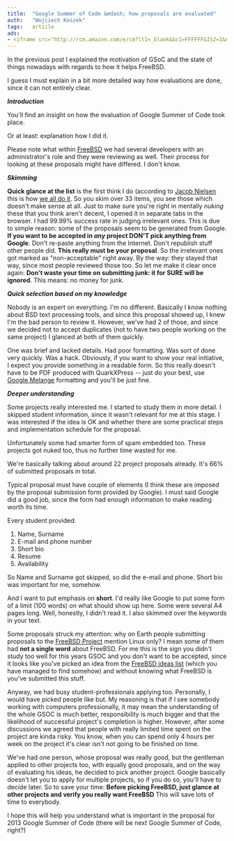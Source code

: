 ```yaml
---
title:	"Google Summer of Code &mdash; how proposals are evaluated"
auth:	"Wojciech Koszek"
tags:	article
ads:
- <iframe src="http://rcm.amazon.com/e/cm?lt1=_blank&bc1=FFFFFF&IS2=1&npa=1&bg1=FFFFFF&fc1=000000&lc1=FF0000&t=wojcadamkoszh-20&o=1&p=8&l=as4&m=amazon&f=ifr&ref=ss_til&asins=031609997X" style="width:120px;height:240px;" scrolling="no" marginwidth="0" marginheight="0" frameborder="0"></iframe>
---
```


In the previous post I explained the motivation of GSoC and the state of
things nowadays with regards to how it helps FreeBSD.

I guess I must explain in a bit more detailed way how evaluations are done,
since it can not entirely clear.

***Introduction***

You'll find an insight on how the evaluation of Google Summer of Code took place.

Or at least: explanation how I did it.

Please note what within [FreeBSD](http://www.freebsd.org) we had several
developers with an administrator's role and they were reviewing as well.
Their process for looking at these proposals might have differed. I don't
know.

***Skimming***

**Quick glance at the list** is the first think I do (according to [Jacob
Nielsen](http://www.useit.com) this is how [we all do
it](http://www.useit.com/alertbox/9710a.html). So you skim over 33 items,
you see those which doesn't make sense at all. Just to make sure you're
right in mentally *nuking* these that you think aren't decent, I opened it
in separate tabs in the browser. I had 99.99% success rate in judging
irrelevant ones. This is due to simple reason: some of the proposals seem to
be generated from Google. **If you want to be accepted in ***any*** project
DON'T pick anything from Google**. Don't re-paste anything from the Internet.
Don't republish stuff other people did. **This really must be your
proposal**. So the irrelevant ones got marked as "non-acceptable" right
away. By the way: they stayed that way, since most people reviewed those
too. So let me make it clear once again: **Don't waste your time on
submitting junk: it for SURE will be ignored**. This means: no money for
junk.

***Quick selection based on my knowledge***

Nobody is an expert on everything. I'm no different. Basically I know
nothing about BSD text processing tools, and since this proposal showed up,
I knew I'm the bad person to review it. However, we've had 2 of those, and
since we decided not to accept duplicates (not to have two people working on
the same project) I glanced at both of them quickly.

One was brief and lacked details. Had poor formatting. Was sort of done very
quickly. Was a hack.  Obviously, if you want to show your real initiative, I
expect you provide something in a readable form. So this really doesn't have
to be PDF produced with QuarkXPress -- just do your best, use [Google
Melange](http://www.google-melange.com) formatting and you'll be just fine.

***Deeper understanding***

Some projects really interested me. I started to study them in more detail.
I skipped student information, since it wasn't relevant for me at this
stage. I was interested if the idea is OK and whether there are some
practical steps and implementation schedule for the proposal.

Unfortunately some had smarter form of spam embedded too. These projects got
nuked too, thus no further time wasted for me.

We're basically talking about around 22 project proposals already. It's 66%
of submitted  proposals in total.

Typical proposal must have couple of elements (I think these are imposed by
the proposal submission form provided by Google). I must said Google did a
good job, since the form had enough information to make reading worth its
time.

Every student provided:

 1. Name, Surname
 2. E-mail and phone number
 3. Short bio
 4. Resume
 5. Availability

So Name and Surname got skipped, so did the e-mail and phone. Short bio was
important for me, somehow.

And I want to put emphasis on **short**. I'd really like Google to put some
form of a limit (100 words) on what should show up here. Some were several
A4 pages long. Well, honestly, I didn't read it. I also skimmed over the
keywords in your text.

Some proposals struck my attention: why on Earth people submitting proposals
to the [FreeBSD Project](http://www.freebsd.org) mention Linux only? I mean
some of them had **not a single word** about FreeBSD. For me this is the
sign you didn't study too well for this years GSOC and you don't want to be
accepted, since it looks like you've picked an idea from the [FreeBSD ideas
list](http://www.freebsd.org/projects/ideas/) (which you have managed to
find somehow) and without knowing what FreeBSD is you've submitted this
stuff.

Anyway, we had busy student-professionals applying too. Personally, I would
have picked people like but. My reasoning is that if I see somebody working
with computers professionally, it may mean the understanding of the whole
GSOC is much better, responsibility is much bigger and that the likelihood
of successful project's completion is higher. However, after some
discussions we agreed that people with really limited time spent on the
project are kinda risky. You know, when you can spend only 4 hours per week
on the project it's clear isn't not going to be finished on time.

We've had one person, whose proposal was really good, but the gentleman
applied to other projects too, with equally good proposals, and on the way
of evaluating his ideas, he decided to pick another project. Google
basically doesn't let you to apply for multiple projects, so if you do so,
you'll have to decide later. So to save your time: **Before picking FreeBSD,
just glance at other projects and verify you really want FreeBSD** This will
save lots of time to everybody.

I hope this will help you understand what is important in the proposal for
2013 Google Summer of Code (there will be next Google Summer of Code,
right?)

